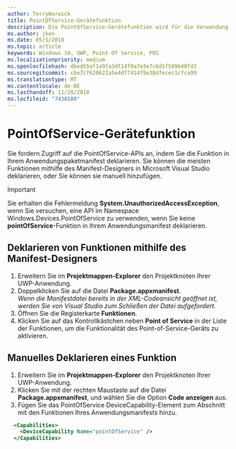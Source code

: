 ```yaml
---
author: TerryWarwick
title: PointOfService-Gerätefunktion
description: Die PointOfService-Gerätefunktion wird für die Verwendung des Windows.Devices.PointOfService-Namespace benötigt.
ms.author: jken
ms.date: 05/1/2018
ms.topic: article
keywords: Windows 10, UWP, Point Of Service, POS
ms.localizationpriority: medium
ms.openlocfilehash: dbed55af1a9fa3df14f0a7e3e7c6d1f599b40fd3
ms.sourcegitcommit: cbe7cf620622a5e4df7414f9e38dfecec1cfca99
ms.translationtype: MT
ms.contentlocale: de-DE
ms.lasthandoff: 11/20/2018
ms.locfileid: "7430180"
---
```

# <a name="pointofservice-device-capability"></a>PointOfService-Gerätefunktion
Sie fordern Zugriff auf die PointOfService-APIs an, indem Sie die Funktion in Ihrem Anwendungspaketmanifest deklarieren. Sie können die meisten Funktionen mithilfe des Manifest-Designers in Microsoft Visual Studio deklarieren, oder Sie können sie manuell hinzufügen.  

> [!Important]
> Sie erhalten die Fehlermeldung **System.UnauthorizedAccessException**, wenn Sie versuchen, eine API im Namespace Windows.Devices.PointOfService zu verwenden, wenn Sie keine **pointOfService**-Funktion in Ihrem Anwendungsmanifest deklarieren. 

## <a name="declare-capability-using-manifest-designer"></a>Deklarieren von Funktionen mithilfe des Manifest-Designers

1. Erweitern Sie im **Projektmappen-Explorer** den Projektknoten Ihrer UWP-Anwendung.
2. Doppelklicken Sie auf die Datei **Package.appxmanifest**.  
*Wenn die Manifestdatei bereits in der XML-Codeansicht geöffnet ist, werden Sie von Visual Studio zum Schließen der Datei aufgefordert.*
3. Öffnen Sie die Registerkarte **Funktionen**.
4. Klicken Sie auf das Kontrollkästchen neben **Point of Service** in der Liste der Funktionen, um die Funktionalität des Point-of-Service-Geräts zu aktivieren.


## <a name="declare-capability-manually"></a>Manuelles Deklarieren eines Funktion

1. Erweitern Sie im **Projektmappen-Explorer** den Projektknoten Ihrer UWP-Anwendung.
2. Klicken Sie mit der rechten Maustaste auf die Datei **Package.appxmanifest**, und wählen Sie die Option **Code anzeigen** aus.
3. Fügen Sie das PointOfService DeviceCapability-Element zum Abschnitt mit den Funktionen Ihres Anwendungsmanifests hinzu.  

```xml
  <Capabilities>
    <DeviceCapability Name="pointOfService" />
  </Capabilities>
   ```
